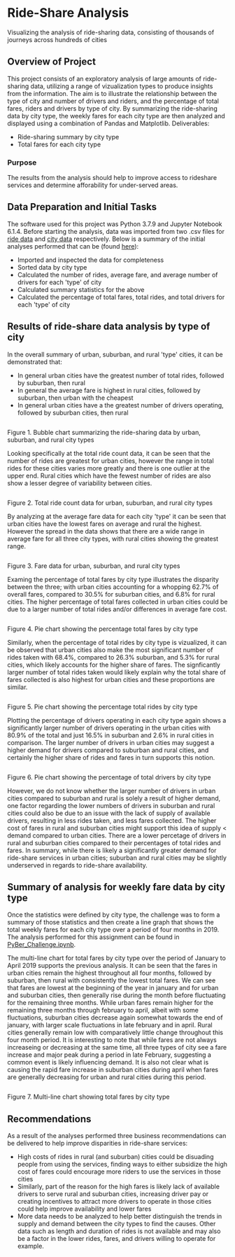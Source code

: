 # Ride-Share Analysis

Visualizing the analysis of ride-sharing data, consisting of thousands of journeys across hundreds of cities

## Overview of Project

This project consists of an exploratory analysis of large amounts of ride-sharing data, utilizing a range of vizualization types to produce insights from the information. The aim is to illustrate the relationship between the type of city and number of drivers and riders, and the percentage of total fares, riders and drivers by type of city. By summarizing the ride-sharing data by city type, the weekly fares for each city type are then analyzed and displayed using a combination of Pandas and Matplotlib. Deliverables:

- Ride-sharing summary by city type
- Total fares for each city type

### Purpose

The results from the analysis should help to improve access to rideshare services and determine afforability for under-served areas. 

## Data Preparation and Initial Tasks

The software used for this project was Python 3.7.9 and Jupyter Notebook 6.1.4. Before starting the analysis, data was imported from two .csv files for [ride data]() and [city data]() respectively. Below is a summary of the initial analyses performed that can be (found [here]()):

- Imported and inspected the data for completeness
- Sorted data by city type
- Calculated the number of rides, average fare, and average number of drivers for each 'type' of city
- Calculated summary statistics for the above
- Calculated the percentage of total fares, total rides, and total drivers for each 'type' of city

## Results of ride-share data analysis by type of city

In the overall summary of urban, suburban, and rural 'type' cities, it can be demonstrated that:

* In general urban cities have the greatest number of total rides, followed by suburban, then rural
* In general the average fare is highest in rural cities, followed by suburban, then urban with the cheapest
* In general urban cities have a the greatest number of drivers operating, followed by suburban cities, then rural

![]()

Figure 1. Bubble chart summarizing the ride-sharing data by urban, suburban, and rural city types

Looking specifically at the total ride count data, it can be seen that the number of rides are greatest for urban cities, however the range in total rides for these cities varies more greatly and there is one outlier at the upper end. Rural cities which have the fewest number of rides are also show a lesser degree of variability between cities. 

![]()

Figure 2. Total ride count data for urban, suburban, and rural city types

By analyzing at the average fare data for each city 'type' it can be seen that urban cities have the lowest fares on average and rural the highest. However the spread in the data shows that there are a wide range in average fare for all three city types, with rural cities showing the greatest range. 

![]()

Figure 3. Fare data for urban, suburban, and rural city types

Examing the percentage of total fares by city type illustrates the disparity between the three; with urban cities accounting for a whopping 62.7% of overall fares, compared to 30.5% for suburban cities, and 6.8% for rural cities. The higher percentage of total fares collected in urban cities could be due to a larger number of total rides and/or differences in average fare cost.

![]()

Figure 4. Pie chart showing the percentage total fares by city type

Similarly, when the percentage of total rides by city type is vizualized, it can be observed that urban cities also make the most significant number of rides taken with 68.4%, compared to 26.3% suburban, and 5.3% for rural cities, which likely accounts for the higher share of fares. The signficantly larger number of total rides taken would likely explain why the total share of fares collected is also highest for urban cities and these proportions are similar.

![]()

Figure 5. Pie chart showing the percentage total rides by city type

Plotting the percentage of drivers operating in each city type again shows a significantly larger number of drivers operating in the urban cities with 80.9% of the total and just 16.5% in suburban and 2.6% in rural cities in comparison. The larger number of drivers in urban cities may suggest a higher demand for drivers compared to suburban and rural cities, and certainly the higher share of rides and fares in turn supports this notion. 

![]()

Figure 6. Pie chart showing the percentage of total drivers by city type

However, we do not know whether the larger number of drivers in urban cities compared to suburban and rural is solely a result of higher demand, one factor regarding the lower numbers of drivers in suburban and rural cities could also be due to an issue with the lack of supply of available drivers, resulting in less rides taken, and less fares collected. The higher cost of fares in rural and suburban cities might support this idea of supply < demand compared to urban cities. There are a lower percetage of drivers in rural and suburban cities compared to their percentages of total rides and fares. In summary, while there is likely a significantly greater demand for ride-share services in urban cities; suburban and rural cities may be slightly underserved in regards to ride-share availability. 

## Summary of analysis for weekly fare data by city type

Once the statistics were defined by city type, the challenge was to form a summary of those statistics and then create a line graph that shows the total weekly fares for each city type over a period of four months in 2019. The analysis performed for this assignment can be found in [PyBer_Challenge.ipynb](). 

The multi-line chart for total fares by city type over the period of January to April 2019 supports the previous analysis. It can be seen that the fares in urban cities remain the highest throughout all four months, followed by suburban, then rural with consistently the lowest total fares. We can see that fares are lowest at the beginning of the year in january and for urban and suburban cities, then generally rise during the month before fluctuating for the remaining three months. While urban fares remain higher for the remaining three months through february to april, albeit with some fluctuations, suburban cities decrease again somewhat towards the end of january, with larger scale fluctuations in late february and in april. Rural cities generally remain low with comparatively little change throughout this four month period. It is interesting to note that while fares are not always increaseing or decreasing at the same time, all three types of city see a fare increase and major peak during a period in late February, suggesting a common event is likely influencing demand. It is also not clear what is causing the rapid fare increase in suburban cities during april when fares are generally decreasing for urban and rural cities during this period.

![]()

Figure 7. Multi-line chart showing total fares by city type

## Recommendations

As a result of the analyses performed three business recommendations can be delivered to help improve disparities in ride-share services:

* High costs of rides in rural (and suburban) cities could be disuading people from using the services, finding ways to either subsidize the high cost of fares could encourage more riders to use the services in those cities
* Similarly, part of the reason for the high fares is likely lack of available drivers to serve rural and suburban cities, increasing driver pay or creating incentives to attract more drivers to operate in those cities could help improve availability and lower fares
* More data needs to be analyzed to help better distinguish the trends in supply and demand between the city types to find the causes. Other data such as length and duration of rides is not available and may also be a factor in the lower rides, fares, and drivers willing to operate for example. 
